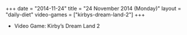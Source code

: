 +++
date = "2014-11-24"
title = "24 November 2014 (Monday)"
layout = "daily-diet"
video-games = ["kirbys-dream-land-2"]
+++


* Video Game: Kirby’s Dream Land 2